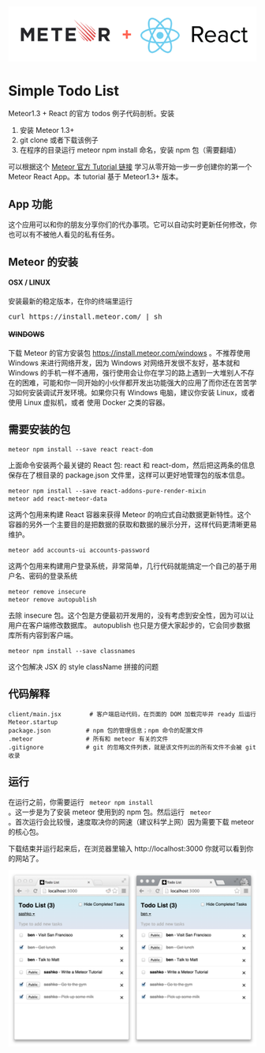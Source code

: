 ![logos](mr-logo.png)


# Simple Todo List

Meteor1.3 + React 的官方 todos 例子代码剖析。安装

1. 安装 Meteor 1.3+
1. git clone 或者下载该例子
2. 在程序的目录运行 meteor npm install 命名，安装 npm 包（需要翻墙）

可以根据这个 [Meteor 官方 Tutorial 链接](https://www.meteor.com/tutorials/react/creating-an-app) 学习从零开始一步一步创建你的第一个 Meteor React App。本 tutorial 基于 Meteor1.3+ 版本。

## App 功能
这个应用可以和你的朋友分享你们的代办事项。它可以自动实时更新任何修改，你也可以有不被他人看见的私有任务。


## Meteor 的安装

#### OSX / LINUX

安装最新的稳定版本，在你的终端里运行

<pre>curl https://install.meteor.com/ | sh</pre>

#### <strike> WINDOWS </strike>

下载 Meteor 的官方安装包 https://install.meteor.com/windows 。不推荐使用 Windows 来进行网络开发，因为 Windows 对网络开发很不友好，基本就和 Windows 的手机一样不通用，强行使用会让你在学习的路上遇到一大堆别人不存在的困难，可能和你一同开始的小伙伴都开发出功能强大的应用了而你还在苦苦学习如何安装调试开发环境。如果你只有 Windows 电脑，建议你安装 Linux，或者使用 Linux 虚拟机，或者 使用 Docker 之类的容器。

## 需要安装的包

```
meteor npm install --save react react-dom
```

上面命令安装两个最关键的 React 包: react 和 react-dom，然后把这两条的信息保存在了根目录的 package.json 文件里，这样可以更好地管理包的版本信息。

```
meteor npm install --save react-addons-pure-render-mixin
meteor add react-meteor-data
```

这两个包用来构建 React 容器来获得 Meteor 的响应式自动数据更新特性。这个容器的另外一个主要目的是把数据的获取和数据的展示分开，这样代码更清晰更易维护。

```
meteor add accounts-ui accounts-password
```

这两个包用来构建用户登录系统，非常简单，几行代码就能搞定一个自己的基于用户名、密码的登录系统

```
meteor remove insecure
meteor remove autopublish
```

去除 insecure 包。这个包是方便最初开发用的，没有考虑到安全性，因为可以让用户在客户端修改数据库。
autopublish 也只是方便大家起步的，它会同步数据库所有内容到客户端。

```
meteor npm install --save classnames
```

这个包解决 JSX 的 style className 拼接的问题


## 代码解释

```
client/main.jsx        # 客户端启动代码，在页面的 DOM 加载完毕并 ready 后运行 Meteor.startup
package.json          # npm 包的管理信息；npm 命令的配置文件
.meteor               # 所有和 meteor 有关的文件
.gitignore            # git 的忽略文件列表，就是该文件列出的所有文件不会被 git 收录
```

## 运行
在运行之前，你需要运行 <code> meteor npm install </code>。这一步是为了安装 meteor 使用到的 npm 包。然后运行 <code> meteor </code>。首次运行会比较慢，速度取决你的网速（建议科学上网）因为需要下载 meteor 的核心包。

下载结束并运行起来后，在浏览器里输入 http://localhost:3000 你就可以看到你的网站了。

![screenshot](screenshot.png)
